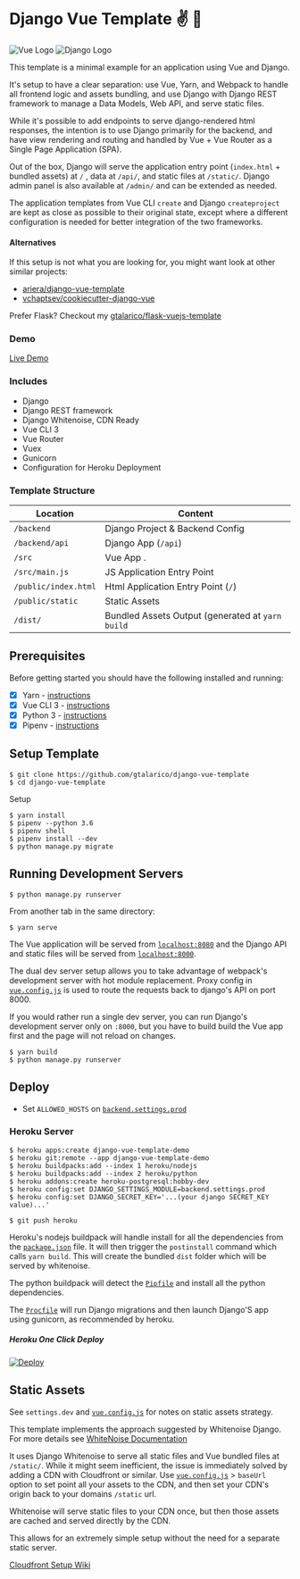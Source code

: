 # Django Vue Template ✌️ 🐍

![Vue Logo](/src/assets/logo-vue.png "Vue Logo")
![Django Logo](/src/assets/logo-django.png "Django Logo")

This template is a minimal example for an application using Vue and Django.

It's setup to have a clear separation: use Vue, Yarn, and Webpack to handle all frontend logic and assets bundling,
and use Django with Django REST framework to manage a Data Models, Web API, and serve static files.

While it's possible to add endpoints to serve django-rendered html responses, the intention is to use Django primarily for the backend, and have view rendering and routing and handled by Vue + Vue Router as a Single Page Application (SPA).

Out of the box, Django will serve the application entry point (`index.html` + bundled assets) at `/` ,
data at `/api/`, and static files at `/static/`. Django admin panel is also available at `/admin/` and can be extended as needed.

The application templates from Vue CLI `create` and Django `createproject` are kept as close as possible to their
original state, except where a different configuration is needed for better integration of the two frameworks.

#### Alternatives

If this setup is not what you are looking for, you might want look at other similar projects:

* [ariera/django-vue-template](https://github.com/ariera/django-vue-template)
* [vchaptsev/cookiecutter-django-vue](https://github.com/vchaptsev/cookiecutter-django-vue)

Prefer Flask? Checkout my [gtalarico/flask-vuejs-template](https://github.com/gtalarico/flask-vuejs-template)

### Demo

[Live Demo](https://django-vue-template-demo.herokuapp.com/)

### Includes

* Django
* Django REST framework
* Django Whitenoise, CDN Ready
* Vue CLI 3
* Vue Router
* Vuex
* Gunicorn
* Configuration for Heroku Deployment


### Template Structure


| Location             |  Content                                   |
|----------------------|--------------------------------------------|
| `/backend`           | Django Project & Backend Config            |
| `/backend/api`       | Django App (`/api`)                        |
| `/src`               | Vue App .                                  |
| `/src/main.js`       | JS Application Entry Point                 |
| `/public/index.html` | Html Application Entry Point (`/`)         |
| `/public/static`     | Static Assets                              |
| `/dist/`             | Bundled Assets Output (generated at `yarn build` |

## Prerequisites

Before getting started you should have the following installed and running:

- [X] Yarn - [instructions](https://yarnpkg.com/en/docs/install)
- [X] Vue CLI 3 - [instructions](https://cli.vuejs.org/guide/installation.html)
- [X] Python 3 - [instructions](https://wiki.python.org/moin/BeginnersGuide)
- [X] Pipenv - [instructions](https://pipenv.readthedocs.io/en/latest/install/#installing-pipenv)

## Setup Template

```
$ git clone https://github.com/gtalarico/django-vue-template
$ cd django-vue-template
```

Setup
```
$ yarn install
$ pipenv --python 3.6
$ pipenv shell
$ pipenv install --dev
$ python manage.py migrate
```

## Running Development Servers

```
$ python manage.py runserver
```

From another tab in the same directory:

```
$ yarn serve
```

The Vue application will be served from [`localhost:8080`](http://localhost:8080/) and the Django API
and static files will be served from [`localhost:8000`](http://localhost:8000/).

The dual dev server setup allows you to take advantage of
webpack's development server with hot module replacement.
Proxy config in [`vue.config.js`](/vue.config.js) is used to route the requests
back to django's API on port 8000.

If you would rather run a single dev server, you can run Django's
development server only on `:8000`, but you have to build build the Vue app first
and the page will not reload on changes.

```
$ yarn build
$ python manage.py runserver
```


## Deploy

* Set `ALLOWED_HOSTS` on [`backend.settings.prod`](/backend/settings/prod.py)

### Heroku Server

```
$ heroku apps:create django-vue-template-demo
$ heroku git:remote --app django-vue-template-demo
$ heroku buildpacks:add --index 1 heroku/nodejs
$ heroku buildpacks:add --index 2 heroku/python
$ heroku addons:create heroku-postgresql:hobby-dev
$ heroku config:set DJANGO_SETTINGS_MODULE=backend.settings.prod
$ heroku config:set DJANGO_SECRET_KEY='...(your django SECRET_KEY value)...'

$ git push heroku
```

Heroku's nodejs buildpack will handle install for all the dependencies from the [`package.json`](/package.json) file.
It will then trigger the `postinstall` command which calls `yarn build`.
This will create the bundled `dist` folder which will be served by whitenoise.

The python buildpack will detect the [`Pipfile`](/Pipfile) and install all the python dependencies.

The [`Procfile`](/Procfile) will run Django migrations and then launch Django'S app using gunicorn, as recommended by heroku.

##### Heroku One Click Deploy

[![Deploy](https://www.herokucdn.com/deploy/button.svg)](https://heroku.com/deploy?template=https://github.com/gtalarico/django-vue-template)

## Static Assets

See `settings.dev` and [`vue.config.js`](/vue.config.js) for notes on static assets strategy.

This template implements the approach suggested by Whitenoise Django.
For more details see [WhiteNoise Documentation](http://whitenoise.evans.io/en/stable/django.html)

It uses Django Whitenoise to serve all static files and Vue bundled files at `/static/`.
While it might seem inefficient, the issue is immediately solved by adding a CDN
with Cloudfront or similar.
Use [`vue.config.js`](/vue.config.js) > `baseUrl` option to set point all your assets to the CDN,
and then set your CDN's origin back to your domains `/static` url.

Whitenoise will serve static files to your CDN once, but then those assets are cached
and served directly by the CDN.

This allows for an extremely simple setup without the need for a separate static server.

[Cloudfront Setup Wiki](https://github.com/gtalarico/django-vue-template/wiki/Setup-CDN-on-Cloud-Front)
